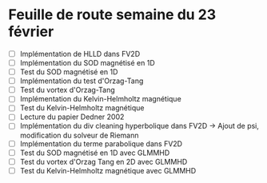 # Feuille de route semaine du 23 février

- [ ] Implémentation de HLLD dans FV2D
- [ ] Implémentation du SOD magnétisé en 1D
- [ ] Test du SOD magnétisé en 1D
- [ ] Implémentation du test d'Orzag-Tang
- [ ] Test du vortex d'Orzag-Tang
- [ ] Implémentation du Kelvin-Helmholtz magnétique
- [ ] Test du Kelvin-Helmholtz magnétique
- [ ] Lecture du papier Dedner 2002
- [ ] Implémentation du div cleaning hyperbolique dans FV2D -> Ajout de psi, modification du solveur de Riemann
- [ ] Implémentation du terme parabolique dans FV2D
- [ ] Test du SOD magnétisé en 1D avec GLMMHD
- [ ] Test du vortex d'Orzag Tang en 2D avec GLMMHD
- [ ] Test du Kelvin-Helmholtz magnétique avec GLMMHD